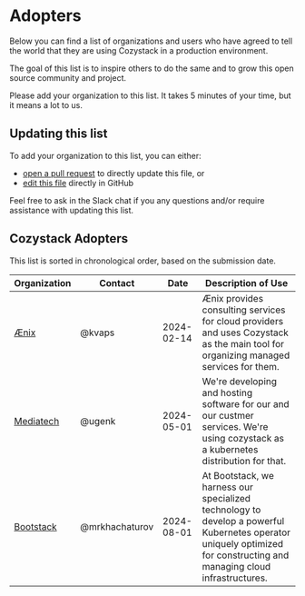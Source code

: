 # Adopters

Below you can find a list of organizations and users who have agreed to
tell the world that they are using Cozystack in a production environment.

The goal of this list is to inspire others to do the same and to grow
this open source community and project.

Please add your organization to this list. It takes 5 minutes of your time,
but it means a lot to us.

## Updating this list

To add your organization to this list, you can either:

- [open a pull request](https://github.com/aenix-io/cozystack/pulls) to directly update this file, or
- [edit this file](https://github.com/aenix-io/cozystack/blob/main/ADOPTERS.md) directly in GitHub

Feel free to ask in the Slack chat if you any questions and/or require
assistance with updating this list.

## Cozystack Adopters

This list is sorted in chronological order, based on the submission date.

| Organization | Contact | Date | Description of Use |
| ------------ | ------- | ---- | ------------------ |
| [Ænix](https://aenix.io/) | @kvaps | 2024-02-14 | Ænix provides consulting services for cloud providers and uses Cozystack as the main tool for organizing managed services for them. |
| [Mediatech](https://mediatech.dev/) | @ugenk | 2024-05-01 | We're developing and hosting software for our and our custmer services. We're using cozystack as a kubernetes distribution for that. |
| [Bootstack](https://bootstack.app/) | @mrkhachaturov | 2024-08-01| At Bootstack, we harness our specialized technology to develop a powerful Kubernetes operator uniquely optimized for constructing and managing cloud infrastructures.
